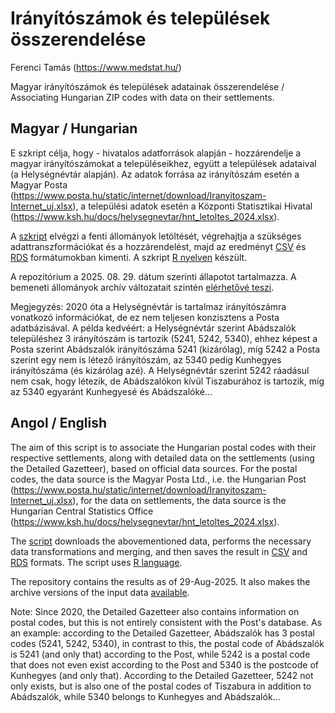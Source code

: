 Irányítószámok és települések összerendelése
================
Ferenci Tamás (<https://www.medstat.hu/>)

Magyar irányítószámok és települések adatainak összerendelése /
Associating Hungarian ZIP codes with data on their settlements.

## Magyar / Hungarian

E szkript célja, hogy - hivatalos adatforrások alapján - hozzárendelje
a magyar irányítószámokat a településeikhez, együtt a települések
adataival (a Helységnévtár alapján). Az adatok forrása az irányítószám
esetén a Magyar Posta (<https://www.posta.hu/static/internet/download/Iranyitoszam-Internet_uj.xlsx>),
a települési adatok esetén a Központi Statisztikai Hivatal
(<https://www.ksh.hu/docs/helysegnevtar/hnt_letoltes_2024.xlsx>).

A [szkript](https://github.com/ferenci-tamas/IrszHnk/blob/master/IrszHnk.R)
elvégzi a fenti állományok letöltését, végrehajtja a szükséges
adattranszformációkat és a hozzárendelést, majd az eredményt
[CSV](https://github.com/ferenci-tamas/IrszHnk/blob/master/IrszHnk.csv)
és [RDS](https://github.com/ferenci-tamas/IrszHnk/blob/master/IrszHnk.rds)
formátumokban kimenti. A
szkript [R nyelven](https://www.youtube.com/@FerenciTamas/playlists?view=50&sort=dd&shelf_id=2) készült.

A repozitórium a 2025. 08. 29. dátum szerinti állapotot tartalmazza.
A bemeneti állományok archív változatait
szintén [elérhetővé teszi](https://github.com/ferenci-tamas/IrszHnk/blob/master/archiv.zip).

Megjegyzés: 2020 óta a Helységnévtár is tartalmaz irányítószámra
vonatkozó információkat, de ez nem teljesen konzisztens a Posta
adatbázisával. A példa kedvéért: a Helységnévtár szerint Abádszalók
településhez 3 irányítószám is tartozik (5241, 5242, 5340), ehhez
képest a Posta szerint Abádszalók irányítószáma 5241 (kizárólag),
míg 5242 a Posta szerint egy nem is létező irányítószám, az 5340
pedig Kunhegyes irányítószáma (és kizárólag azé). A Helységnévtár
szerint 5242 ráadásul nem csak, hogy létezik, de Abádszalókon
kívül Tiszaburához is tartozik, míg az 5340 egyaránt Kunhegyesé
és Abádszalóké...

## Angol / English

The aim of this script is to associate the Hungarian postal codes
with their respective settlements, along with detailed data on the
settlements (using the Detailed Gazetteer), based on official data
sources. For the postal codes, the data source is the Magyar Posta
Ltd., i.e. the Hungarian Post (<https://www.posta.hu/static/internet/download/Iranyitoszam-Internet_uj.xlsx>),
for the data on settlements, the data source is the Hungarian
Central Statistics Office (<https://www.ksh.hu/docs/helysegnevtar/hnt_letoltes_2024.xlsx>).

The [script](https://github.com/ferenci-tamas/IrszHnk/blob/master/IrszHnk.R)
downloads the abovementioned data, performs the necessary
data transformations and merging, and then saves the result in
[CSV](https://github.com/ferenci-tamas/IrszHnk/blob/master/IrszHnk.csv)
and [RDS](https://github.com/ferenci-tamas/IrszHnk/blob/master/IrszHnk.rds) formats.
The script uses [R language](https://www.youtube.com/@FerenciTamas/playlists?view=50&sort=dd&shelf_id=2).

The repository contains the results as of 29-Aug-2025. It also
makes the archive versions of the input
data [available](https://github.com/ferenci-tamas/IrszHnk/blob/master/archiv.zip).

Note: Since 2020, the Detailed Gazetteer also contains information
on postal codes, but this is not entirely consistent with the Post's
database. As an example: according to the Detailed Gazetteer,
Abádszalók has 3 postal codes (5241, 5242, 5340), in contrast to
this, the postal code of Abádszalók is 5241 (and only that)
according to the Post, while 5242 is a postal code that does not even
exist according to the Post and 5340 is the postcode of Kunhegyes
(and only that). According to the Detailed Gazetteer, 5242 not
only exists, but is also one of the postal codes of Tiszabura
in addition to Abádszalók, while 5340 belongs to Kunhegyes
and Abádszalók...